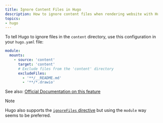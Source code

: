 ```yaml
---
title: Ignore Content Files in Hugo
description: How to ignore content files when rendering website with Hugo.
topics:
- hugo
---
```


To tell Hugo to ignore files in the `content` directory, use this configuration in your `hugo.yaml` file:

```yaml
module:
  mounts:
    - source: 'content'
      target: 'content'
      # Exclude files from the 'content' directory
      excludeFiles:
        - '**/__README.md'
        - '**/*.drawio'
```

See also: [Official Documentation on this feature](https://gohugo.io/hugo-modules/configuration/#module-configuration-mounts)

> [!NOTE]
> Hugo also supports the [`ignoreFiles` directive](https://gohugo.io/getting-started/configuration/#ignore-content-and-data-files-when-rendering) but using the `module` way seems to be preferred.
